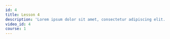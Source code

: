 ```yaml
---
id: 4
title: Lesson 4
description: 'Lorem ipsum dolor sit amet, consectetur adipiscing elit. Aliquam suscipit bibendum ex nec interdum. Phasellus erat erat, hendrerit quis pretium eu, aliquet nec orci.'
video_id: 4
course: 1
---
```

